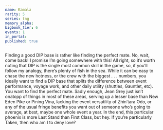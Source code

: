 ```yaml
---
name: Kamala
rarity: 5
series: tng
memory_alpha:
bigbook_tier: 6
events: 1
in_portal:
published: true
---
```


Finding a good DIP base is rather like finding the perfect mate. No, wait, come back! I promise I’m going somewhere with this! All right, so it’s worth noting that DIP is the single most common skill in the game, so, if you’ll follow my analogy, there’s plenty of fish in the sea. While it can be easy to chase the new hotness, or the crew with the biggest . . . numbers, you ideally want to find a DIP base that splits the difference between event performance, voyage work, and other daily utility (shuttles, Gauntlet, etc). You want to find the perfect mate. Sadly enough, Jean Grey just isn’t onatopp of things in most of these areas, serving up a lesser base than New Eden Pike or Pining Vina, lacking the event versatility of Zhin’tara Odo, or any of the usual fringe benefits you want out of someone who’s going to average, at best, maybe one whole event a year. In the end, this particular phoenix is more Last Stand than First Class, but hey. If you’re particularly Taken, then who am I to deny love?
